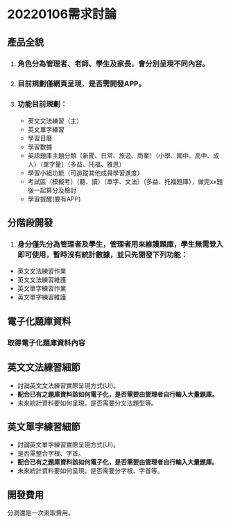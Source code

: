 # 20220106需求討論

## 產品全貌

1. ### 角色分為管理者、老師、學生及家長，會分別呈現不同內容。&#x20;
2. ### 目前規劃僅網頁呈現，是否需開發APP。
3. ### 功能目前規劃：
   * 英文文法練習（主）
   * 英文單字練習
   * 學習日曆
   * 學習數據
   * 英語題庫主題分類（新聞、日常、旅遊、商業）（小學、國中、高中、成人）（單字量）（多益、托福、雅思）
   * 學習小組功能（可追蹤其他成員學習進度）
   * 考試區（模擬考）（聽、讀）（單字、文法）（多益、托福題庫），做完xx題後一起算分及檢討
   * 學習提醒(要有APP)

## 分階段開發

1. ### 身分僅先分為**管理者**及**學生**，管理者用來維護題庫，學生無需登入即可使用，暫時沒有統計數據，並只先開發下列功能：

* 英文文法練習作業
* 英文文法練習維護
* 英文單字練習作業
* 英文單字練習維護

## 電子化題庫資料

### 取得電子化題庫資料內容

## 英文文法練習細節

* 討論英文文法練習實際呈現方式(UI)。
* **配合已有之題庫資料該如何電子化，是否需要由管理者自行輸入大量題庫。**
* 未來統計資料要如何呈現，是否需要分文法題型等。

## 英文單字練習細節

* 討論英文單字練習實際呈現方式(UI)。
* 是否需整合字根、字首。
* **配合已有之題庫資料該如何電子化，是否需要由管理者自行輸入大量題庫。**
* 未來統計資料要如何呈現，是否需要分字根、字首等。

## 開發費用

分潤還是一次索取費用。
